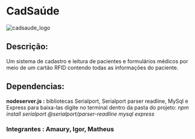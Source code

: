# CadSaúde
![cadsaude_logo](https://github.com/MisterIgorGarcia/cadsaude-acelera/assets/131496741/0985160d-8f85-4dd7-93cb-4a4e24f63fd4)

## Descrição:
Um sistema de cadastro e leitura de pacientes e formulários médicos por meio de um cartão RFID contendo todas as informações do paciente.


## Dependencias:
**nodeserver.js :** bibliotecas Serialport, Serialport parser readline, MySql e Express
para baixa-las digite no terminal dentro da pasta do projeto: *npm install serialport @serialport/parser-readline mysql express*

### Integrantes : Amaury, Igor, Matheus
